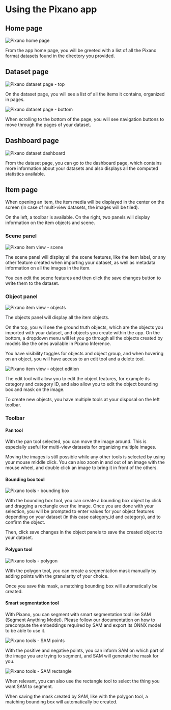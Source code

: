 # Using the Pixano app

## Home page

![Pixano home page](../assets/user/app_home.png)

From the app home page, you will be greeted with a list of all the Pixano format datasets found in the directory you provided.

## Dataset page

![Pixano dataset page - top](../assets/user/app_dataset_1.png)

On the dataset page, you will see a list of all the items it contains, organized in pages.

![Pixano dataset page - bottom](../assets/user/app_dataset_2.png)

When scrolling to the bottom of the page, you will see navigation buttons to move through the pages of your dataset.

## Dashboard page

![Pixano dataset dashboard](../assets/user/app_dashboard.png)

From the dataset page, you can go to the dashboard page, which contains more information about your datasets and also displays all the computed statistics available.

## Item page

When opening an item, the item media will be displayed in the center on the screen (in case of multi-view datasets, the images will be tiled).

On the left, a toolbar is available. On the right, two panels will display information on the item objects and scene.

### Scene panel

![Pixano item view - scene](../assets/user/exploration_scene.png)

The scene panel will display all the scene features, like the item label, or any other feature created when importing your dataset, as well as metadata information on all the images in the item.

You can edit the scene features and then click the save changes button to write them to the dataset.

### Object panel

![Pixano item view - objects](../assets/user/exploration_objects.png)

The objects panel will display all the item objects.

On the top, you will see the ground truth objects, which are the objects you imported with your dataset, and objects you create within the app. On the bottom, a dropdown menu will let you go through all the objects created by models like the ones available in Pixano Inference.

You have visibility toggles for objects and object group, and when hovering on an object, you will have access to an edit tool and a delete tool.

![Pixano item view - object edition](../assets/user/exploration_object_edition.png)

The edit tool will allow you to edit the object features, for example its category and category ID, and also allow you to edit the object bounding box and mask on the image.

To create new objects, you have multiple tools at your disposal on the left toolbar.

### Toolbar

#### Pan tool

With the pan tool selected, you can move the image around. This is especially useful for multi-view datasets for organizing multiple images.

Moving the images is still possible while any other tools is selected by using your mouse middle click. You can also zoom in and out of an image with the mouse wheel, and double click an image to bring it in front of the others.

#### Bounding box tool

![Pixano tools - bounding box](../assets/user/annotation_bounding_box.png)

With the bounding box tool, you can create a bounding box object by click and dragging a rectangle over the image. Once you are done with your selection, you will be prompted to enter values for your object features depending on your dataset (in this case category_id and category), and to confirm the object.

Then, click save changes in the object panels to save the created object to your dataset.

#### Polygon tool

![Pixano tools - polygon](../assets/user/annotation_polygon.png)

With the polygon tool, you can create a segmentation mask manually by adding points with the granularity of your choice.

Once you save this mask, a matching bounding box will automatically be created.

#### Smart segmentation tool

With Pixano, you can segment with smart segmentation tool like SAM (Segment Anything Model). Please follow our documentation on how to precompute the embeddings required by SAM and export its ONNX model to be able to use it.

![Pixano tools - SAM points](../assets/user/annotation_sam_points.png)

With the positive and negative points, you can inform SAM on which part of the image you are trying to segment, and SAM will generate the mask for you.

![Pixano tools - SAM rectangle](../assets/user/annotation_sam_rectangle.png)

When relevant, you can also use the rectangle tool to select the thing you want SAM to segment.

When saving the mask created by SAM, like with the polygon tool, a matching bounding box will automatically be created.
